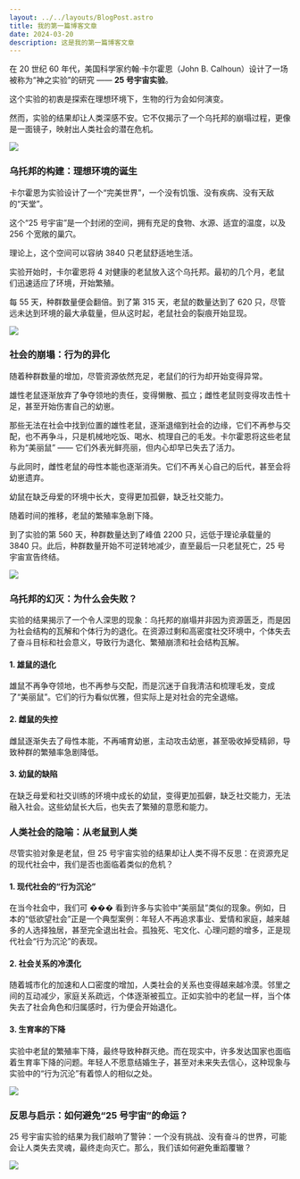 ```yaml
---
layout: ../../layouts/BlogPost.astro
title: 我的第一篇博客文章
date: 2024-03-20
description: 这是我的第一篇博客文章
---
```


在 20 世纪 60 年代，美国科学家约翰·卡尔霍恩（John B. Calhoun）设计了一场被称为“神之实验”的研究 —— **25 号宇宙实验**。

这个实验的初衷是探索在理想环境下，生物的行为会如何演变。

然而，实验的结果却让人类深感不安。它不仅揭示了一个乌托邦的崩塌过程，更像是一面镜子，映射出人类社会的潜在危机。

![](https://secure2.wostatic.cn/static/aZG7ZnyrS4Hnue2Y8NjBAj/图片.png?auth_key=1733648069-nu6TMTNuTycARaBd9tvXxu-0-acbb79c84ec02e448a5101f68be41e0c)

### 乌托邦的构建：理想环境的诞生

卡尔霍恩为实验设计了一个“完美世界”，一个没有饥饿、没有疾病、没有天敌的“天堂”。

这个“25 号宇宙”是一个封闭的空间，拥有充足的食物、水源、适宜的温度，以及 256 个宽敞的巢穴。

理论上，这个空间可以容纳 3840 只老鼠舒适地生活。

实验开始时，卡尔霍恩将 4 对健康的老鼠放入这个乌托邦。最初的几个月，老鼠们迅速适应了环境，开始繁殖。

每 55 天，种群数量便会翻倍。到了第 315 天，老鼠的数量达到了 620 只，尽管远未达到环境的最大承载量，但从这时起，老鼠社会的裂痕开始显现。

![](https://secure2.wostatic.cn/static/uWyreLd4N8q25ThVbyBhHG/图片.png?auth_key=1733648079-2usp7pVUNYLShMfgnsTbaD-0-0de7097d6e9389efa3efc20ab0284ca6)

### 社会的崩塌：行为的异化

随着种群数量的增加，尽管资源依然充足，老鼠们的行为却开始变得异常。

雄性老鼠逐渐放弃了争夺领地的责任，变得懒散、孤立；雌性老鼠则变得攻击性十足，甚至开始伤害自己的幼崽。

那些无法在社会中找到位置的雄性老鼠，逐渐退缩到社会的边缘，它们不再参与交配，也不再争斗，只是机械地吃饭、喝水、梳理自己的毛发。卡尔霍恩将这些老鼠称为“美丽鼠” —— 它们外表光鲜亮丽，但内心却早已失去了活力。

与此同时，雌性老鼠的母性本能也逐渐消失。它们不再关心自己的后代，甚至会将幼崽遗弃。

幼鼠在缺乏母爱的环境中长大，变得更加孤僻，缺乏社交能力。

随着时间的推移，老鼠的繁殖率急剧下降。

到了实验的第 560 天，种群数量达到了峰值 2200 只，远低于理论承载量的 3840 只。此后，种群数量开始不可逆转地减少，直至最后一只老鼠死亡，25 号宇宙宣告终结。

![](https://secure2.wostatic.cn/static/g3D6zPBEsqN73zVfTXKGwU/图片.png?auth_key=1733648100-67LPgcLkBUbxGYH6ciz7Cv-0-c2a64cc04a031673951bb38e1dea8724)

### 乌托邦的幻灭：为什么会失败？

实验的结果揭示了一个令人深思的现象：乌托邦的崩塌并非因为资源匮乏，而是因为社会结构的瓦解和个体行为的退化。在资源过剩和高密度社交环境中，个体失去了奋斗目标和社会意义，导致行为退化、繁殖崩溃和社会结构瓦解。

#### 1. 雄鼠的退化

雄鼠不再争夺领地，也不再参与交配，而是沉迷于自我清洁和梳理毛发，变成了“美丽鼠”。它们的行为看似优雅，但实际上是对社会的完全退缩。

#### 2. 雌鼠的失控

雌鼠逐渐失去了母性本能，不再哺育幼崽，主动攻击幼崽，甚至吸收掉受精卵，导致种群的繁殖率急剧降低。

#### 3. 幼鼠的缺陷

在缺乏母爱和社交训练的环境中成长的幼鼠，变得更加孤僻，缺乏社交能力，无法融入社会。这些幼鼠长大后，也失去了繁殖的意愿和能力。

### 人类社会的隐喻：从老鼠到人类

尽管实验对象是老鼠，但 25 号宇宙实验的结果却让人类不得不反思：在资源充足的现代社会中，我们是否也面临着类似的危机？

#### 1. 现代社会的“行为沉沦”

在当今社会中，我们可 ��� 看到许多与实验中“美丽鼠”类似的现象。例如，日本的“低欲望社会”正是一个典型案例：年轻人不再追求事业、爱情和家庭，越来越多的人选择独居，甚至完全退出社会。孤独死、宅文化、心理问题的增多，正是现代社会“行为沉沦”的表现。

#### 2. 社会关系的冷漠化

随着城市化的加速和人口密度的增加，人类社会的关系也变得越来越冷漠。邻里之间的互动减少，家庭关系疏远，个体逐渐被孤立。正如实验中的老鼠一样，当个体失去了社会角色和归属感时，行为便会开始退化。

#### 3. 生育率的下降

实验中老鼠的繁殖率下降，最终导致种群灭绝。而在现实中，许多发达国家也面临着生育率下降的问题。年轻人不愿意结婚生子，甚至对未来失去信心，这种现象与实验中的“行为沉沦”有着惊人的相似之处。

![](https://secure2.wostatic.cn/static/bhhWLaBJ5GZt5fRu7mXvFA/image.png?auth_key=1733648120-sbsh215cc3maW2AWwpfges-0-d94b29f1f2f6d6a30d5ce671654f81a9)

### 反思与启示：如何避免“25 号宇宙”的命运？

25 号宇宙实验的结果为我们敲响了警钟：一个没有挑战、没有奋斗的世界，可能会让人类失去灵魂，最终走向灭亡。那么，我们该如何避免重蹈覆辙？

![](https://secure2.wostatic.cn/static/jmw9QYZdZ9cjg7U2cMfUaC/image.png?auth_key=1733648716-iXkx2ZuPS9K8MTFoNxVWfs-0-2a9a3991fe670f49a73c3dea287eda9b)
